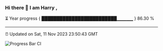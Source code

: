 ### Hi there 👋 I am Harry , 

⏳ Year progress { █████████████████████████▁▁▁▁▁ } 86.30 %

---

⏰ Updated on Sat, 11 Nov 2023 23:50:43 GMT

![Progress Bar CI](https://github.com/duykhang68/duykhang68/workflows/Progress%20Bar%20CI/badge.svg)
